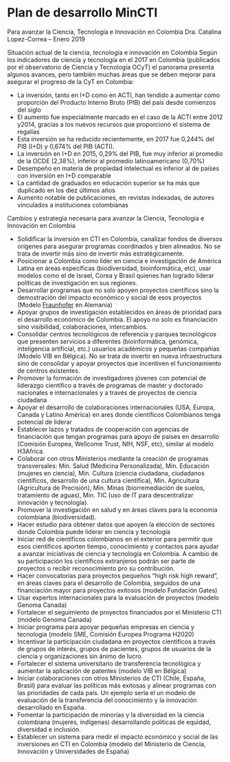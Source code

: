 # Plan de desarrollo MinCTI
Para avanzar la Ciencia, Tecnología e Innovación en Colombia
Dra. Catalina Lopez-Correa – Enero 2019

Situación actual de la ciencia, tecnología e innovación en Colombia
Según los indicadores de ciencia y tecnología en el 2017 en Colombia (publicados por el observatorio de Ciencia y Tecnología OCyT) el panorama presenta algunos avances, pero también muchas áreas que se deben mejorar para asegurar el progreso de la CyT en Colombia:
-	La inversión, tanto en I+D como en ACTI, han tendido a aumentar como proporción del Producto Interno Bruto (PIB) del país desde comienzos del siglo
-	El aumento fue especialmente marcado en el caso de la ACTI entre 2012 y2014, gracias a los nuevos recursos que proporcionó el sistema de regalías
-	Esta inversión se ha reducido recientemente, en 2017 fue 0,244% del PIB (I+D) y 0,674% del PIB (ACTI).
-	La inversión en I+D en 2015, 0,29% del PIB, fue muy inferior al promedio de la OCDE (2,38%), inferior al promedio latinoamericano (0,70%) 
-	Desempeño en materia de propiedad intelectual es inferior al de países con inversión en I+D comparable
-	La cantidad de graduados en educación superior se ha más que duplicado en los diez últimos años
-	Aumento notable de publicaciones, en revistas indexadas, de autores vinculados a instituciones colombianas

Cambios y estrategia necesaria para avanzar la Ciencia, Tecnología e Innovación en Colombia
-	Solidificar la inversión en CTI en Colombia, canalizar fondos de diversos orígenes para asegurar programas coordinados y bien alineados. No se trata de invertir más sino de invertir más estratégicamente.
-	Posicionar a Colombia como líder en ciencia e investigación de América Latina en áreas específicas (biodiversidad, bioinformática, etc), usar modelos como el de Israel, Corea y Brasil quienes han logrado liderar políticas de investigación en sus regiones.
-	Desarrollar programas que no solo apoyen proyectos científicos sino la demostración del impacto económico y social de esos proyectos (Modelo [Fraunhofer](https://www.competeprosper.ca/blog/fraunhofer-institutes-offer-model-for-boosting-commercialization-in-ontario) en Alemania)
-	Apoyar grupos de investigación establecidos en áreas de prioridad para el desarrollo económico de Colombia. El apoyo no solo es financiación sino visibilidad, colaboraciones, intercambios. 
-	Consolidar centros tecnológicos de referencia  y parques tecnológicos que presenten servicios a diferentes (bioinformática, genómica, inteligencia artificial, etc.) usuarios académicos y pequeñas compañías (Modelo VIB en Bélgica). No se trata de invertir en nueva infraestructura sino de consolidar y apoyar proyectos que incentiven el funcionamiento de centros existentes.
-	Promover la formación de investigadores jóvenes con potencial de liderazgo científico a través de programas de master y doctorado nacionales e internacionales y a través de proyectos de ciencia ciudadana
-	Apoyar el desarrollo de colaboraciones internacionales (USA, Europa, Canada y Latino América) en ares donde científicos Colombianos tenga potencial de liderar 
-	Establecer lazos y tratados de cooperación con agencias de financiación que tengan programas para apoyo de países en desarrollo (Comisión Europea, Wellcome Trust, NIH, NSF, etc), similar al modelo H3Africa.
-	Colaborar con otros Ministerios mediante la creación de programas transversales: Min. Salud (Medicina Personalizada), Min. Educación (mujeres en ciencia), Min. Cultura (ciencia ciudadana, ciudadanos científicos, desarrollo de una cultura científica), Min. Agricultura (Agricultura de Precisión), Min. Minas (biorremediación de suelos, tratamiento de aguas), Min. TIC (uso de IT para descentralizar innovación y tecnología).
-	Promover la investigación en salud y en áreas claves para la economía colombiana (biodiversidad).
-	Hacer estudio para obtener datos que apoyen la elección de sectores donde Colombia puede liderar en ciencia y tecnología
-	Iniciar red de científicos colombianos en el exterior para permitir que esos científicos aporten tiempo, conocimiento y contactos para ayudar a avanzar iniciativas de ciencia y tecnología en Colombia. A cambio de su participación los científicos extranjeros podrán ser parte de proyectos o recibir reconocimiento pro su contribución.
-	Hacer convocatorias para proyectos pequeños “high risk high reward”, en áreas claves para el desarrollo de Colombia, seguidos de una financiación mayor para proyectos exitosos (modelo Fundación Gates)
-	Usar expertos internacionales para la evaluación de proyectos (modelo Genoma Canada)
-	Fortalecer el seguimiento de proyectos financiados por el Ministerio CTI (modelo Genoma Canada)
-	Iniciar programa para apoyar pequeñas empresas en ciencia y tecnología (modelo SME, Comisión Europea Programa H2020)
-	Incentivar la participación ciudadana en proyectos científicos a través de grupos de interés, grupos de pacientes, grupos de usuarios de la ciencia y organizaciones sin ánimo de lucro.
-	Fortalecer el sistema universitario de transferencia tecnológica y aumentar la aplicación de patentes (modelo VIB en Bélgica)
-	Iniciar colaboraciones con otros Ministerios de CTI (Chile, España, Brasil) para evaluar las políticas más exitosas y alinear programas con las prioridades de cada país. Un ejemplo seria el un modelo de evaluación de la transferencia del conocimiento y la innovación desarrollado en España.
-	Fomentar la participación de minorías y la diversidad en la ciencia colombiana (mujeres, indígenas) desarrollando políticas de equidad, diversidad e inclusión.
-	Establecer un sistema para medir el impacto económico y social de las inversiones en CTI en Colombia (modelo del Ministerio de Ciencia, Innovación y Universidades de España) 
